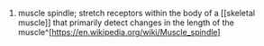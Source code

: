 1. muscle spindle; stretch receptors within the body of a [[skeletal muscle]] that primarily detect changes in the length of the muscle^[https://en.wikipedia.org/wiki/Muscle_spindle]